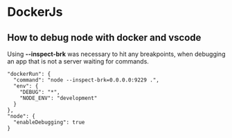 # DockerJs
## How to debug node with docker and vscode

Using **--inspect-brk** was necessary to hit any breakpoints, when debugging an app that is not a server waiting for commands.
```
"dockerRun": {
  "command": "node --inspect-brk=0.0.0.0:9229 .",
  "env": {
    "DEBUG": "*",
    "NODE_ENV": "development"
  }
},
"node": {
  "enableDebugging": true
}
```